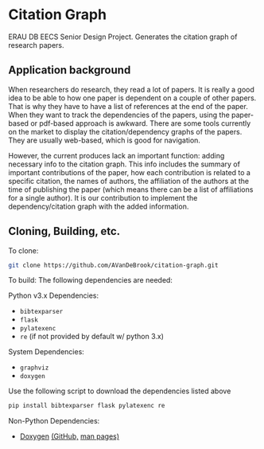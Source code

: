 # Citation Graph
ERAU DB EECS Senior Design Project. Generates the citation graph of research papers.

## Application background
When researchers do research, they read a lot of papers. It is really a good idea to be able to how one paper is dependent on a couple of other papers. That is why they have to have a list of references at the end of the paper. When they want to track the dependencies of the papers, using the paper-based or pdf-based approach is awkward. There are some tools currently on the market to display the citation/dependency graphs of the papers. They are usually web-based, which is good for navigation.

However, the current produces lack an important function: adding necessary info to the citation graph. This info includes the summary of important contributions of the paper, how each contribution is related to a specific citation, the names of authors, the affiliation of the authors at the time of publishing the paper (which means there can be a list of affiliations for a single author). It is our contribution to implement the dependency/citation graph with the added information.

## Cloning, Building, etc.
To clone:
```bash
git clone https://github.com/AVanDeBrook/citation-graph.git
```
To build:
The following dependencies are needed:

Python v3.x Dependencies:
* `bibtexparser`
* `flask`
* `pylatexenc`
* `re` (if not provided by default w/ python 3.x)

System Dependencies:
* `graphviz`
* `doxygen`

Use the following script to download the dependencies listed above
```bash
pip install bibtexparser flask pylatexenc re
```

Non-Python Dependencies:
* [Doxygen](https://www.doxygen.nl/index.html) [(GitHub,](https://github.com/doxygen/doxygen) [man pages)](https://docs.oracle.com/cd/E88353_01/html/E37839/doxygen-1.html)
